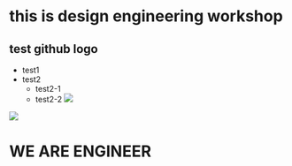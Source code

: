 # this is design engineering workshop
## test github logo
* test1
* test2
  * test2-1
  * test2-2
![](chipyj.png)

![](test.png)
# WE ARE ENGINEER
